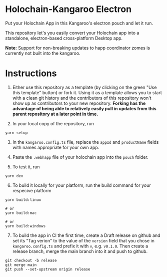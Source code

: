# Holochain-Kangaroo Electron

Put your Holochain App in this Kangaroo's electron pouch and let it run.

This repository let's you easily convert your Holochain app into a standalone, electron-based cross-platform Desktop app.

**Note:** Support for non-breaking updates to happ coordinator zomes is currently not built into the kangaroo.


# Instructions

1. Either use this repository as a template (by clicking on the green "Use this template" button) or fork it.
Using it as a template allows you to start with a clean git history and the contributors of this repository won't show up as contributors to your new repository. **Forking has the advantage of being able to relatively easily pull in updates from this parent repository at a later point in time.**

2. In your local copy of the repository, run

```
yarn setup
```

3. In the `kangaroo.config.ts` file, replace the `appId` and `productName` fields with names appropriate for your own app.

4. Paste the `.webhapp` file of your holochain app into the `pouch` folder.

5. To test it, run
```
yarn dev
```

6. To build it locally for your platform, run the build command for your respecive platform
```
yarn build:linux

# or
yarn build:mac

# or
yarn build:windows
```

7. To build the app in CI the first time, create a Draft release on github and set its "Tag verion" to the value of the `version` field that you chose in `kangaroo.config.ts` and prefix it with `v`, e.g. `v0.1.0`. Then create a release branch, merge the main branch into it and push to github.

```
git checkout -b release
git merge main
git push --set-upstream origin release
```











